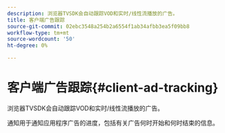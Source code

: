 ```yaml
---
description: 浏览器TVSDK会自动跟踪VOD和实时/线性流播放的广告。
title: 客户端广告跟踪
source-git-commit: 02ebc3548a254b2a6554f1ab34afbb3ea5f09bb8
workflow-type: tm+mt
source-wordcount: '50'
ht-degree: 0%

---
```


# 客户端广告跟踪{#client-ad-tracking}

浏览器TVSDK会自动跟踪VOD和实时/线性流播放的广告。

通知用于通知应用程序广告的进度，包括有关广告何时开始和何时结束的信息。
